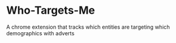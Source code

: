 # Who-Targets-Me
A chrome extension that tracks which entities are targeting which demographics with adverts
